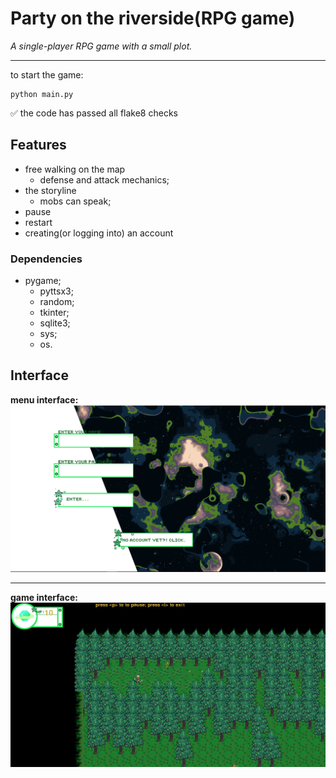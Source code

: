 # Party on the riverside(RPG game)
*A single-player RPG game with a small plot.*
____
to start the game:
```
python main.py
```
:white_check_mark: the code has passed all flake8 checks
## Features
- free walking on the map
  - defense and attack mechanics;
- the storyline
  - mobs can speak;
- pause
- restart
- creating(or logging into) an account
### Dependencies
- pygame;
  - pyttsx3;
  - random;
  - tkinter;
  - sqlite3;
  - sys;
  - os.

## Interface
__menu interface:__
![An image is missing?](Изображения/screen_reg_1.png "This is how it looks on your computer!")
____
__game interface:__
![An image is missing?](Изображения/screen_game.png "This is how it looks on your computer!")
